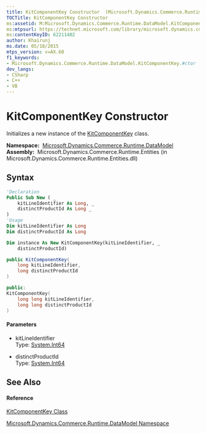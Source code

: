 ```yaml
---
title: KitComponentKey Constructor  (Microsoft.Dynamics.Commerce.Runtime.DataModel)
TOCTitle: KitComponentKey Constructor
ms:assetid: M:Microsoft.Dynamics.Commerce.Runtime.DataModel.KitComponentKey.#ctor(System.Int64,System.Int64)
ms:mtpsurl: https://technet.microsoft.com/library/microsoft.dynamics.commerce.runtime.datamodel.kitcomponentkey.kitcomponentkey(v=AX.60)
ms:contentKeyID: 62211402
author: Khairunj
ms.date: 05/18/2015
mtps_version: v=AX.60
f1_keywords:
- Microsoft.Dynamics.Commerce.Runtime.DataModel.KitComponentKey.#ctor
dev_langs:
- CSharp
- C++
- VB
---
```


# KitComponentKey Constructor

Initializes a new instance of the [KitComponentKey](kitcomponentkey-class-microsoft-dynamics-commerce-runtime-datamodel.md) class.

**Namespace:**  [Microsoft.Dynamics.Commerce.Runtime.DataModel](microsoft-dynamics-commerce-runtime-datamodel-namespace.md)  
**Assembly:**  Microsoft.Dynamics.Commerce.Runtime.Entities (in Microsoft.Dynamics.Commerce.Runtime.Entities.dll)

## Syntax

``` vb
'Declaration
Public Sub New ( _
    kitLineIdentifier As Long, _
    distinctProductId As Long _
)
'Usage
Dim kitLineIdentifier As Long
Dim distinctProductId As Long

Dim instance As New KitComponentKey(kitLineIdentifier, _
    distinctProductId)
```

``` csharp
public KitComponentKey(
    long kitLineIdentifier,
    long distinctProductId
)
```

``` c++
public:
KitComponentKey(
    long long kitLineIdentifier, 
    long long distinctProductId
)
```

#### Parameters

  - kitLineIdentifier  
    Type: [System.Int64](https://technet.microsoft.com/library/6yy583ek\(v=ax.60\))  

<!-- end list -->

  - distinctProductId  
    Type: [System.Int64](https://technet.microsoft.com/library/6yy583ek\(v=ax.60\))  

## See Also

#### Reference

[KitComponentKey Class](kitcomponentkey-class-microsoft-dynamics-commerce-runtime-datamodel.md)

[Microsoft.Dynamics.Commerce.Runtime.DataModel Namespace](microsoft-dynamics-commerce-runtime-datamodel-namespace.md)

